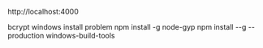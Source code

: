 

http://localhost:4000

bcrypt windows install problem
npm install -g node-gyp
npm install --g --production windows-build-tools